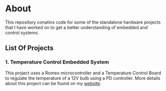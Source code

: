 # About
This repository conatins code for some of the standalone hardware projects that I have worked on to get a better understanding of embedded and control systems. 

## List Of Projects

### 1. Temperature Control Embedded System
This project uses a Romeo microcontroller and a Temperature Control Board to regulate the temperature of a 12V bulb using a PD controller. More details about this project can be found on my [website](https://bhavisheythapar.com/blog-temperatureControl.html).

